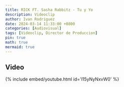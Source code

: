 ```yaml
---
title: RICK FT. Sasha Rabbitz - Tu y Yo
description: Videoclip
author: Ivan Rodriguez
date: 2024-03-14 11:33:00 +0800
categories: [Audiovisual]
tags: [Videoclip, Director de Produccion]
pin: true
math: true
mermaid: true
---
```


## Video

{% include embed/youtube.html id='l15yNyNxvW0' %}
